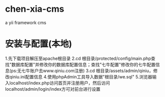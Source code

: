 # chen-xia-cms
a yii framework cms
# 安装与配置(本地)
1.先下载项目解压至apache根目录
2.cd 根目录/protected/config/main.php查找"数据库配置"并修改你的数据库配置信息；查找"七牛配置"修改你的七牛配置信息(ps:无七牛账户去www.qiniu.com注册)
3.cd 根目录/assets/admin/qiniu，修改qiniu.ini配置信息
4.使用phpAdmin工具导入数据"根目录/we.sql"
5.浏览器输入localhost/index.php访问首页并注册用户，然后访问localhost/admin/login/index方可对前台进行设置

